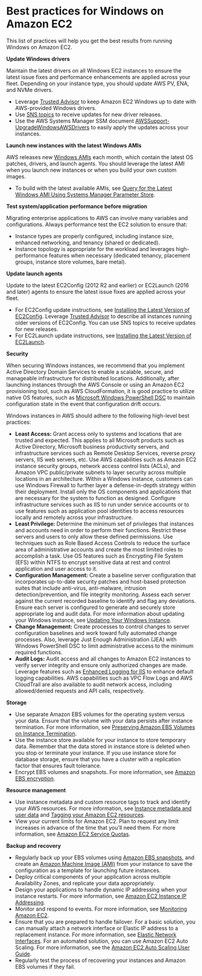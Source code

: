 # Best practices for Windows on Amazon EC2<a name="ec2-best-practices"></a>

This list of practices will help you get the best results from running Windows on Amazon EC2\.

**Update Windows drivers**

Maintain the latest drivers on all Windows EC2 instances to ensure the latest issue fixes and performance enhancements are applied across your fleet\. Depending on your instance type, you should update AWS PV, ENA, and NVMe drivers\.
+ Leverage [Trusted Advisor](https://aws.amazon.com/premiumsupport/trustedadvisor/best-practices) to keep Amazon EC2 Windows up to date with AWS\-provided Windows drivers\.
+ Use [SNS topics](https://docs.aws.amazon.com/AWSEC2/latest/WindowsGuide/xen-drivers-overview.html#drivers-subscribe-notifications) to receive updates for new driver releases\.
+ Use the AWS Systems Manager SSM document [AWSSupport\-UpgradeWindowsAWSDrivers](https://docs.aws.amazon.com/systems-manager/latest/userguide/automation-awssupport-upgradewindowsawsdrivers.html) to easily apply the updates across your instances\.

**Launch new instances with the latest Windows AMIs**

AWS releases new [Windows AMIs](https://docs.aws.amazon.com/AWSEC2/latest/WindowsGuide/windows-ami-version-history.html#windows-ami-versions) each month, which contain the latest OS patches, drivers, and launch agents\. You should leverage the latest AMI when you launch new instances or when you build your own custom images\. 
+ To build with the latest available AMIs, see [ Query for the Latest Windows AMI Using Systems Manager Parameter Store](https://aws.amazon.com/blogs/mt/query-for-the-latest-windows-ami-using-systems-manager-parameter-store)\.

**Test system/application performance before migration**

Migrating enterprise applications to AWS can involve many variables and configurations\. Always performance test the EC2 solution to ensure that:
+ Instance types are properly configured, including instance size, enhanced networking, and tenancy \(shared or dedicated\)\.
+ Instance topology is appropriate for the workload and leverages high\-performance features when necessary \(dedicated tenancy, placement groups, instance store volumes, bare metal\)\.

**Update launch agents**

Update to the latest EC2Config \(2012 R2 and earlier\) or EC2Launch \(2016 and later\) agents to ensure the latest issue fixes are applied across your fleet\.
+ For EC2Config update instructions, see [ Installing the Latest Version of EC2Config](https://docs.aws.amazon.com/AWSEC2/latest/WindowsGuide/UsingConfig_Install.html)\. Leverage [ Trusted Advisor](https://aws.amazon.com/premiumsupport/trustedadvisor/best-practices) to describe all instances running older versions of EC2Config\. You can use SNS topics to receive updates for new releases\.
+ For EC2Launch update instructions, see [ Installing the Latest Version of EC2Launch](https://docs.aws.amazon.com/AWSEC2/latest/WindowsGuide/ec2launch-download.html)\.

**Security**

When securing Windows instances, we recommend that you implement Active Directory Domain Services to enable a scalable, secure, and manageable infrastructure for distributed locations\. Additionally, after launching instances through the AWS Console or using an Amazon EC2 provisioning tool, such as AWS CloudFormation, it is good practice to utilize native OS features, such as [Microsoft Windows PowerShell DSC](https://docs.microsoft.com/en-us/powershell/scripting/dsc/getting-started/wingettingstarted?view=powershell-6) to maintain configuration state in the event that configuration drift occurs\.

Windows instances in AWS should adhere to the following high\-level best practices:
+ **Least Access:** Grant access only to systems and locations that are trusted and expected\. This applies to all Microsoft products such as Active Directory, Microsoft business productivity servers, and infrastructure services such as Remote Desktop Services, reverse proxy servers, IIS web servers, etc\. Use AWS capabilities such as Amazon EC2 instance security groups, network access control lists \(ACLs\), and Amazon VPC public/private subnets to layer security across multiple locations in an architecture\. Within a Windows instance, customers can use Windows Firewall to further layer a defense\-in\-depth strategy within their deployment\. Install only the OS components and applications that are necessary for the system to function as designed\. Configure infrastructure services such as IIS to run under service accounts or to use features such as application pool identities to access resources locally and remotely across your infrastructure\.
+ **Least Privilege:** Determine the minimum set of privileges that instances and accounts need in order to perform their functions\. Restrict these servers and users to only allow these defined permissions\. Use techniques such as Role Based Access Controls to reduce the surface area of administrative accounts and create the most limited roles to accomplish a task\. Use OS features such as Encrypting File System \(EFS\) within NTFS to encrypt sensitive data at rest and control application and user access to it\.
+ **Configuration Management:** Create a baseline server configuration that incorporates up\-to\-date security patches and host\-based protection suites that include anti\-virus, anti\-malware, intrusion detection/prevention, and file integrity monitoring\. Assess each server against the current recorded baseline to identify and flag any deviations\. Ensure each server is configured to generate and securely store appropriate log and audit data\. For more information about updating your Windows instance, see [Updating Your Windows Instance](https://docs.aws.amazon.com/AWSEC2/latest/WindowsGuide/windows-ami-version-history.html#update-windows-instance)\.
+ **Change Management:** Create processes to control changes to server configuration baselines and work toward fully automated change processes\. Also, leverage Just Enough Administration \(JEA\) with Windows PowerShell DSC to limit administrative access to the minimum required functions\.
+ **Audit Logs:** Audit access and all changes to Amazon EC2 instances to verify server integrity and ensure only authorized changes are made\. Leverage features such as [Enhanced Logging for IIS](https://docs.microsoft.com/en-us/iis/get-started/whats-new-in-iis-85/enhanced-logging-for-iis85) to enhance default logging capabilities\. AWS capabilities such as VPC Flow Logs and AWS CloudTrail are also available to audit network access, including allowed/denied requests and API calls, respectively\.

**Storage**
+ Use separate Amazon EBS volumes for the operating system versus your data\. Ensure that the volume with your data persists after instance termination\. For more information, see [Preserving Amazon EBS Volumes on Instance Termination](terminating-instances.md#preserving-volumes-on-termination)\.
+ Use the instance store available for your instance to store temporary data\. Remember that the data stored in instance store is deleted when you stop or terminate your instance\. If you use instance store for database storage, ensure that you have a cluster with a replication factor that ensures fault tolerance\.
+ Encrypt EBS volumes and snapshots\. For more information, see [Amazon EBS encryption](EBSEncryption.md)\.

**Resource management**
+ Use instance metadata and custom resource tags to track and identify your AWS resources\. For more information, see [Instance metadata and user data](ec2-instance-metadata.md) and [Tagging your Amazon EC2 resources](Using_Tags.md)\.
+ View your current limits for Amazon EC2\. Plan to request any limit increases in advance of the time that you'll need them\. For more information, see [Amazon EC2 Service Quotas](ec2-resource-limits.md)\.

**Backup and recovery**
+ Regularly back up your EBS volumes using [Amazon EBS snapshots](EBSSnapshots.md), and create an [Amazon Machine Image \(AMI\)](AMIs.md) from your instance to save the configuration as a template for launching future instances\.
+ Deploy critical components of your application across multiple Availability Zones, and replicate your data appropriately\.
+ Design your applications to handle dynamic IP addressing when your instance restarts\. For more information, see [Amazon EC2 Instance IP Addressing](using-instance-addressing.md)\.
+ Monitor and respond to events\. For more information, see [Monitoring Amazon EC2](monitoring_ec2.md)\.
+ Ensure that you are prepared to handle failover\. For a basic solution, you can manually attach a network interface or Elastic IP address to a replacement instance\. For more information, see [Elastic Network Interfaces](using-eni.md)\. For an automated solution, you can use Amazon EC2 Auto Scaling\. For more information, see the [Amazon EC2 Auto Scaling User Guide](https://docs.aws.amazon.com/autoscaling/latest/userguide/)\.
+ Regularly test the process of recovering your instances and Amazon EBS volumes if they fail\.